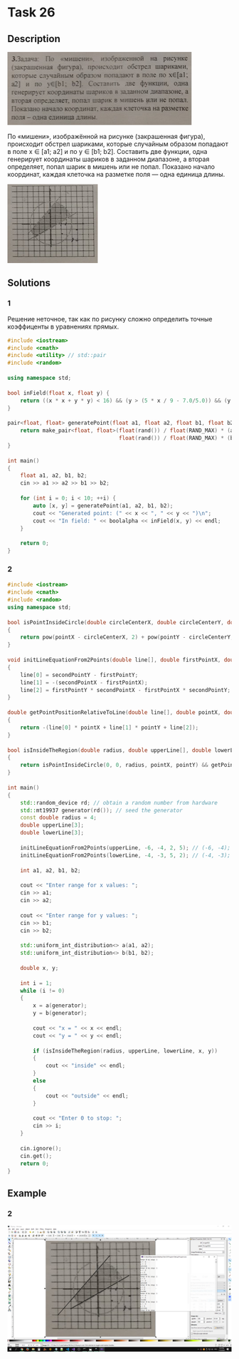 # Task 26

## Description

![Description](26_description.png)

По «мишени», изображённой на рисунке (закрашенная фигура), происходит обстрел шариками, которые случайным образом попадают в поле x ∈ \[a1; a2\] и по y ∈ \[b1; b2\]. Составить две функции, одна генерирует координаты шариков в заданном диапазоне, а вторая определяет, попал шарик в мишень или не попал. Показано начало координат, каждая клеточка на разметке поля — одна единица длины.

![Target](26.png)

## Solutions

### 1
Решение неточное, так как по рисунку сложно определить точные коэффиценты в уравнениях прямых. 

```C++
#include <iostream>
#include <cmath>
#include <utility> // std::pair
#include <random>

using namespace std;

bool inField(float x, float y) {
    return ((x * x + y * y) < 16) && (y > (5 * x / 9 - 7.0/5.0)) && (y < (8*x/9 + 22.0/9.0));
}

pair<float, float> generatePoint(float a1, float a2, float b1, float b2) {
    return make_pair<float, float>(float(rand()) / float(RAND_MAX) * (a2-a1) + a1,
                                   float(rand()) / float(RAND_MAX) * (b2-b1) + b1);
}

int main()
{
    float a1, a2, b1, b2;
    cin >> a1 >> a2 >> b1 >> b2;
    
    for (int i = 0; i < 10; ++i) {
        auto [x, y] = generatePoint(a1, a2, b1, b2);
        cout << "Generated point: (" << x << ", " << y << ")\n";
        cout << "In field: " << boolalpha << inField(x, y) << endl;
    }

    return 0;
}
```

### 2

```C++
#include <iostream>
#include <cmath>
#include <random>
using namespace std;

bool isPointInsideCircle(double circleCenterX, double circleCenterY, double circleRadius, double pointX, double pointY)
{
    return pow(pointX - circleCenterX, 2) + pow(pointY - circleCenterY, 2) <= pow(circleRadius, 2);
}

void initLineEquationFrom2Points(double line[], double firstPointX, double firstPointY, double secondPointX, double secondPointY)
{
    line[0] = secondPointY - firstPointY;
    line[1] = -(secondPointX - firstPointX);
    line[2] = firstPointY * secondPointX - firstPointX * secondPointY;
}

double getPointPositionRelativeToLine(double line[], double pointX, double pointY)
{
    return -(line[0] * pointX + line[1] * pointY + line[2]);
}

bool isInsideTheRegion(double radius, double upperLine[], double lowerLine[], double pointX, double pointY)
{
    return isPointInsideCircle(0, 0, radius, pointX, pointY) && getPointPositionRelativeToLine(upperLine, pointX, pointY) <= 0 && getPointPositionRelativeToLine(lowerLine, pointX, pointY) >= 0;
}

int main()
{
    std::random_device rd; // obtain a random number from hardware
    std::mt19937 generator(rd()); // seed the generator
    const double radius = 4;
    double upperLine[3];
    double lowerLine[3];

    initLineEquationFrom2Points(upperLine, -6, -4, 2, 5); // (-6, -4); (2, 5)
    initLineEquationFrom2Points(lowerLine, -4, -3, 5, 2); // (-4, -3); (5, 2)

    int a1, a2, b1, b2;

    cout << "Enter range for x values: ";
    cin >> a1;
    cin >> a2;

    cout << "Enter range for y values: ";
    cin >> b1;
    cin >> b2;

    std::uniform_int_distribution<> a(a1, a2);
    std::uniform_int_distribution<> b(b1, b2);

    double x, y;

    int i = 1;
    while (i != 0)
    {
        x = a(generator);
        y = b(generator);

        cout << "x = " << x << endl;
        cout << "y = " << y << endl;

        if (isInsideTheRegion(radius, upperLine, lowerLine, x, y))
        {
            cout << "inside" << endl;
        }
        else
        {
            cout << "outside" << endl;
        }

        cout << "Enter 0 to stop: ";
        cin >> i;
    }

    cin.ignore();
    cin.get();
    return 0;
}
```

## Example

### 2

![Description](26_screenshot.png)
